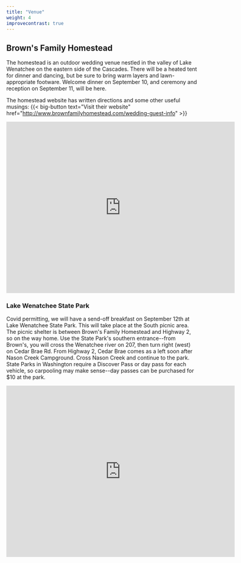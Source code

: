 ```yaml
---
title: "Venue"
weight: 4
improvecontrast: true
---
```


## Brown's Family Homestead

The homestead is an outdoor wedding venue nestled in the valley of Lake Wenatchee on the eastern side of the Cascades. There will be a heated tent for dinner and dancing, but be sure to bring warm layers and lawn-appropriate footware. Welcome dinner on September 10, and ceremony and reception on September 11, will be here.

The homestead website has written directions and some other useful musings:
{{< big-button text="Visit their website" href="http://www.brownfamilyhomestead.com/wedding-guest-info" >}}

<div class="google-maps"><iframe width="600" height="450" frameborder="0" style="border:0"
src="https://www.google.com/maps/embed/v1/place?q=place_id:ChIJn6mcN6QDm1QRe5bJGlXLh1M&key=AIzaSyAZlXC_nSEg9aeG3_Wr0oXDHNoiDZvHK_s" allowfullscreen></iframe></div>

### Lake Wenatchee State Park
Covid permitting, we will have a send-off breakfast on September 12th at Lake Wenatchee State Park. This will take place at the South picnic area. The picnic shelter is between Brown's Family Homestead and Highway 2, so on the way home. Use the State Park's southern entrance--from Brown's, you will cross the Wenatchee river on 207, then turn right (west) on Cedar Brae Rd. From Highway 2, Cedar Brae comes as a left soon after Nason Creek Campground. Cross Nason Creek and continue to the park. State Parks in Washington require a Discover Pass or day pass for each vehicle, so carpooling may make sense--day passes can be purchased for $10 at the park.

<div class="google-maps"><iframe width="600" height="450" frameborder="0" style="border:0"
src="https://www.google.com/maps/embed/v1/place?q=14826+Cedar+Brae+Rd,+Leavenworth,+WA+98826,+USA&center=47.808459918047134,-120.72176541153843&key=AIzaSyAZlXC_nSEg9aeG3_Wr0oXDHNoiDZvHK_s" allowfullscreen></iframe></div>

